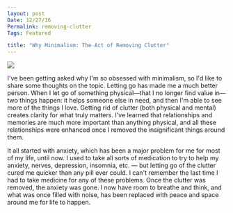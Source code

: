 ```yaml
---
layout: post
Date: 12/27/16
Permalink: removing-clutter
Tags: Featured

title: "Why Minimalism: The Act of Removing Clutter"
---
```


![][image-1]

I've been getting asked why I'm so obsessed with minimalism, so I'd like to share some thoughts on the topic. Letting go has made me a much better person. When I let go of something physical—that I no longer find value in—two things happen: it helps someone else in need, and then I'm able to see more of the things I love. Getting rid of clutter (both physical and mental) creates clarity for what truly matters. I've learned that relationships and memories are much more important than anything physical, and all these relationships were enhanced once I removed the insignificant things around them.

It all started with anxiety, which has been a major problem for me for most of my life, until now. I used to take all sorts of medication to try to help my anxiety, nerves, depression, insomnia, etc. — but letting go of the clutter cured me quicker than any pill ever could. I can't remember the last time I had to take medicine for any of these problems. Once the clutter was removed, the anxiety was gone. I now have room to breathe and think, and what was once filled with noise, has been replaced with peace and space around me for life to happen.

[image-1]:	https://images.unsplash.com/photo-1464274582105-6b442eadde5e?ixlib=rb-0.3.5&q=80&fm=jpg&crop=entropy&cs=tinysrgb&dl=unnvgtswftw-katie-chase.jpg&s=9d7cc65786ec3ffb45fc9ef886e0bbfa